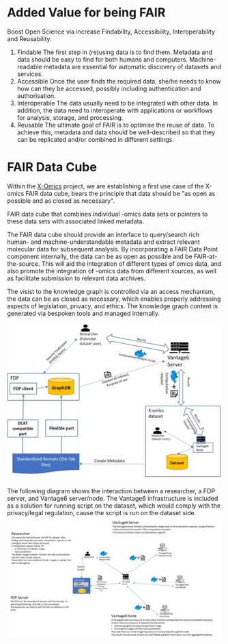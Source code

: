 
# Added Value for being FAIR
Boost Open Science via increase Findability, Accessibility, Interoperability and Reusability. 
1. Findable
The first step in (re)using data is to find them. Metadata and data should be easy to find for both humans and computers. Machine-readable metadata are essential for automatic discovery of datasets and services. 
2. Accessible
Once the user finds the required data, she/he needs to know how can they be accessed, possibly including authentication and authorisation.
3. Interoperable
The data usually need to be integrated with other data. In addition, the data need to interoperate with applications or workflows for analysis, storage, and processing.
4. Reusable
The ultimate goal of FAIR is to optimise the reuse of data. To achieve this, metadata and data should be well-described so that they can be replicated and/or combined in different settings.

# FAIR Data Cube

Within the [X-Omics](https://x-omics.nl/) project, we are establishing a first use case of the X-omics FAIR data cube, bears the principle that data should be "as open as possible and as closed as necessary".

FAIR data cube that combines individual -omics data sets or pointers to these data sets with associated linked metadata. 


The FAIR data cube should provide an interface to query/search rich human- and machine-understandable metadata and extract relevant molecular data for subsequent analysis. By incorporating a FAIR Data Point component internally, the data can be as open as possible and be FAIR-at-the-source. This will aid the integration of different types of omics data, and also promote the integration of -omics data from different sources, as well as facilitate submission to relevant data archives.


The visist to the knowledge graph is controlled via an access mechanism, the data can be as closed as necessary, which enables properly addressing aspects of legislation, privacy, and ethics. The knowledge graph content is generated via bespoken tools and managed internally.

![Architecture of FAIR Data Cube](https://github.com/Xomics/FAIRDataCube/blob/master/FAIRDataCube.jpg)

The following diagram shows the interaction between a researcher, a FDP server, and Vantage6 server/node. The Vantage6 infrastructure is included as a solution for running script on the dataset, which would comply with the privacy/legal regulation, cause the script is run on the dataset side.
![Detailed interaction with dataset utilizing Vantage6](https://github.com/Xomics/FAIRDataCube/blob/master/FAIRDataCubeArchitecture5Oct2021.png)



